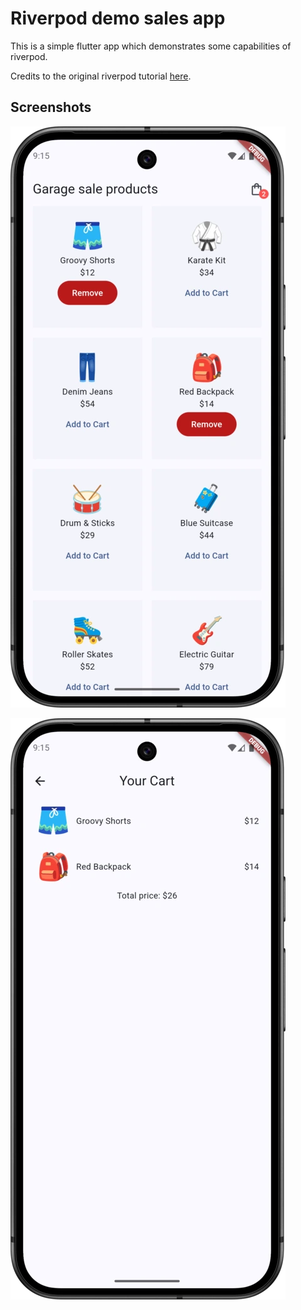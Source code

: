 # Riverpod demo sales app

This is a simple flutter app which demonstrates some capabilities of riverpod.

Credits to the original riverpod tutorial [here](https://github.com/iamshaunjp/flutter-riverpod-tutorial).

## Screenshots

![home_screen.webp](screenshots/home_screen.webp)

![cart_screen.webp](screenshots/cart_screen.webp)